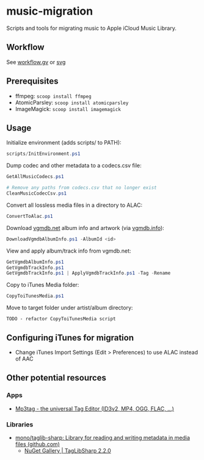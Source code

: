 # music-migration
Scripts and tools for migrating music to Apple iCloud Music Library.

## Workflow
See [workflow.gv](/workflow.gv) or [svg](/workflow.gv.svg)

## Prerequisites
- ffmpeg: ```scoop install ffmpeg```
- AtomicParsley: ```scoop install atomicparsley```
- ImageMagick: ```scoop install imagemagick```

## Usage
Initialize environment (adds scripts/ to PATH):
```powershell
scripts/InitEnvironment.ps1
```

Dump codec and other metadata to a codecs.csv file:
```powershell
GetAllMusicCodecs.ps1

# Remove any paths from codecs.csv that no longer exist
CleanMusicCodecCsv.ps1
```

Convert all lossless media files in a directory to ALAC:
```powershell
ConvertToAlac.ps1
```

Download [vgmdb.net](https://vgmdb.net) album info and artwork (via [vgmdb.info](https://vgmdb.info)):
```powershell
DownloadVgmdbAlbumInfo.ps1 -AlbumId <id>
```

View and apply album/track info from vgmdb.net:
```powershell
GetVgmdbAlbumInfo.ps1
GetVgmdbTrackInfo.ps1
GetVgmdbTrackInfo.ps1 | ApplyVgmdbTrackInfo.ps1 -Tag -Rename
```

Copy to iTunes Media folder:
```powershell
CopyToiTunesMedia.ps1
```

Move to target folder under artist/album directory:
```
TODO - refactor CopyToiTunesMedia script
```

## Configuring iTunes for migration
- Change iTunes Import Settings (Edit > Preferences) to use ALAC instead of AAC

## Other potential resources
### Apps
- [Mp3tag - the universal Tag Editor (ID3v2, MP4, OGG, FLAC, ...)](https://www.mp3tag.de/en/)

### Libraries
- [mono/taglib-sharp: Library for reading and writing metadata in media files (github.com)](https://github.com/mono/taglib-sharp)
    - [NuGet Gallery | TagLibSharp 2.2.0](https://www.nuget.org/packages/TagLibSharp)